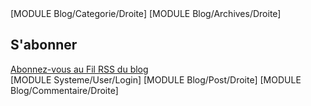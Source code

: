 <div id="ColonneD">
	[MODULE Blog/Categorie/Droite]
	[MODULE Blog/Archives/Droite]
</div>
<div id="ColonneG">
	<div id="BlocRss">
		<h2>S'abonner</h2>
		<a href="/Blog/Post/Rss.xml" title="S'abonner au flux RSS" >Abonnez-vous au Fil RSS du blog</a>
	</div>
	[MODULE Systeme/User/Login]
	[MODULE Blog/Post/Droite]
	[MODULE Blog/Commentaire/Droite]
</div>
<div class="Clear"></div>
